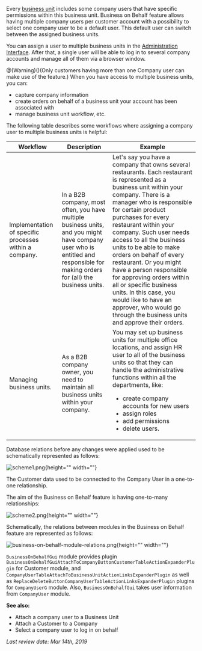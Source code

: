 Every [business unit]() includes some company users that have specific permissions within this business unit. Business on Behalf feature allows having multiple company users per customer account with a possibility to select one company user to be a default user. This default user can switch between the assigned business units.

You can assign a user to multiple business units in the [Administration Interface](). After that, a single user will be able to log in to several company accounts and manage all of them via a browser window.

@(Warning)()(Only customers having more than one Company user can make use of the feature.)
When you have access to multiple business units, you can:

* capture company information
* create orders on behalf of a business unit your account has been associated with
* manage business unit workflow, etc.

The following table describes some workflows where assigning a company user to multiple business units is helpful:

| Workflow | Description | Example |
| --- | --- | --- |
| Implementation of specific processes within a company. | In a B2B company, most often, you have multiple business units, and you might have company user who is entitled and responsible for making orders for (all) the business units. | Let's say you have a company that owns several restaurants. Each restaurant is represented as a business unit within your company. There is a manager who is responsible for certain product purchases for every restaurant within your company. Such user needs access to all the business units to be able to make orders on behalf of every restaurant. Or you might have a person responsible for approving orders within all or specific business units. In this case, you would like to have an approver, who would go through the business units and approve their orders.|
|Managing business units. | As a B2B company owner, you need to maintain all business units within your company. | You may set up business units for multiple office locations, and assign HR user to all of the business units so that they can handle the administrative functions within all the departments, like:<ul><li>create company accounts for new users</li><li>assign roles</li><li>add permissions</li><li>delete users.</li></ul> |

Database relations before any changes were applied used to be schematically represented as follows:

![scheme1.png](https://cdn.document360.io/9fafa0d5-d76f-40c5-8b02-ab9515d3e879/Images/Documentation/scheme1.png){height="" width=""}

The Customer data used to be connected to the Company User in a one-to-one relationship.

The aim of the Business on Behalf feature is having one-to-many relationships:


![scheme2.png](https://cdn.document360.io/9fafa0d5-d76f-40c5-8b02-ab9515d3e879/Images/Documentation/scheme2.png){height="" width=""}

Schematically, the relations between modules in the Business on Behalf feature are represented as follows:

![business-on-behalf-module-relations.png](https://cdn.document360.io/9fafa0d5-d76f-40c5-8b02-ab9515d3e879/Images/Documentation/business-on-behalf-module-relations.png){height="" width=""}

`BusinessOnBehalfGui` module provides plugin `BusinessOnBehalfGuiAttachToCompanyButtonCustomerTableActionExpanderPlugin` for Customer module, and `CompanyUserTableAttachToBusinessUnitActionLinksExpanderPlugin` as well as `ReplaceDeleteButtonCompanyUserTableActionLinksExpanderPlugin` plugins for `CompanyUserG` module. Also, `BusinessOnBehalfGui` takes user information from `CompanyUser` module.

 

**See also:**

* Attach a company user to a Business Unit
* Attach a Customer to a Company
* Select a company user to log in on behalf

_Last review date: Mar 14th, 2019_ <!-- by Oksana Karasyova -->